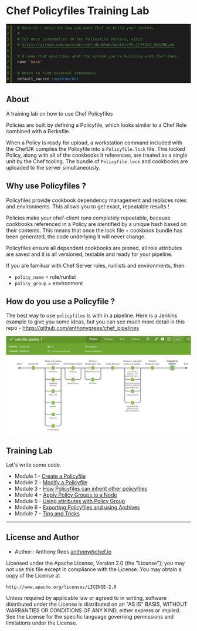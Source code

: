 # Chef Policyfiles Training Lab
![Policyfile](/images/policyfile.png)
## About
A training lab on how to use Chef Policyfiles

Policies are built by defining a Policyfile, which looks similar to a Chef Role combined with a Berksfile. 

When a Policy is ready for upload, a workstation command included with the ChefDK compiles the Policyfile into a ```Policyfile.lock``` file. This locked Policy, along with all of the cookbooks it references, are treated as a single unit by the Chef tooling. The bundle of ```Policyfile.lock``` and cookbooks are uploaded to the server simultaneously. 

## Why use Policyfiles ?
Policyfiles provide cookbook dependency management and replaces roles and environments. This allows you to get exact, repeatable results !

Policies make your chef-client runs completely repeatable, because cookbooks referenced in a Policy are identified by a unique hash based on their contents. This means that once the lock file + cookbook bundle has been generated, the code underlying it will never change.

Policyfiles ensure all dependent cookbooks are pinned, all role attributes are saved and it is all versioned, testable and ready for your pipeline.

If you are familuar with Chef Server roles, runlists and environments, then:
- ```policy_name```  = role/runlist 
- ```policy_group``` = environment

## How do you use a Policyfile ?
The best way to use ```policyfiles``` is with in a pipeline.  Here is a Jenkins example to give you some ideas, but you can see much more detail in this repo - https://github.com/anthonygrees/chef_pipelines

![Cookbook Pipeline](https://github.com/anthonygrees/chef_pipelines/blob/master/images/policyfile_pipeline.png)

## Training Lab
Let's write some code.

- Module 1 - <a href="https://github.com/anthonygrees/policyfiles_training/blob/master/module/part_a.md">Create a Policyfile</a>
- Module 2 - <a href="https://github.com/anthonygrees/policyfiles_training/blob/master/module/part_b.md">Modify a Policyfile</a>
- Module 3 - <a href="https://github.com/anthonygrees/policyfiles_training/blob/master/module/part_c.md">How Policyfiles can inherit other policyfiles</a>
- Module 4 - <a href="https://github.com/anthonygrees/policyfiles_training/blob/master/module/part_d.md">Apply Policy Groups to a Node</a>
- Module 5 - <a href="https://github.com/anthonygrees/policyfiles_training/blob/master/module/part_e.md">Using attributes with Policy Group</a>
- Module 6 - <a href="https://github.com/anthonygrees/policyfiles_training/blob/master/module/part_f.md">Exporting Policyfiles and using Archives</a>
- Module 7 - <a href="https://github.com/anthonygrees/policyfiles_training/blob/master/module/part_z.md">Tips and Tricks</a>

---
## License and Author

* Author:: Anthony Rees <anthony@chef.io>

Licensed under the Apache License, Version 2.0 (the "License");
you may not use this file except in compliance with the License.
You may obtain a copy of the License at

    http://www.apache.org/licenses/LICENSE-2.0

Unless required by applicable law or agreed to in writing, software
distributed under the License is distributed on an "AS IS" BASIS,
WITHOUT WARRANTIES OR CONDITIONS OF ANY KIND, either express or implied.
See the License for the specific language governing permissions and
limitations under the License.
